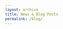 ```yaml
---
layout: archive
title: News & Blog Posts
permalink: /blog/
---
```


<!-- Content here would shop up above your list of posts -->
